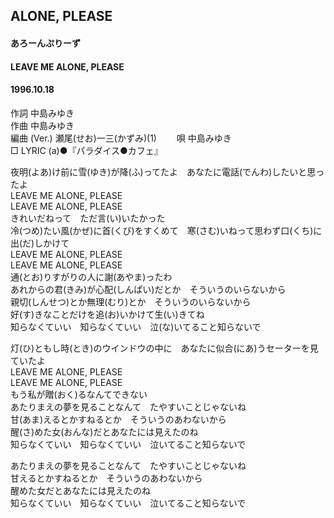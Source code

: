 ## ALONE, PLEASE
#### あろーんぷりーず
#### LEAVE ME ALONE, PLEASE
#### 1996.10.18


作詞     中島みゆき　　　　　   
作曲      中島みゆき  　　　   
編曲 (Ver.) 瀬尾(せお)一三(かずみ)(1)　　
唄     中島みゆき    
□ LYRIC (a)●『パラダイス●カフェ』   
    
    
夜明(よあ)け前に雪(ゆき)が降(ふ)ってたよ　あなたに電話(でんわ)したいと思ったよ    
LEAVE ME ALONE, PLEASE    
LEAVE ME ALONE, PLEASE    
きれいだねって　ただ言(い)いたかった    
冷(つめ)たい風(かぜ)に首(くび)をすくめて　寒(さむ)いねって思わず口(くち)に出(だ)しかけて    
LEAVE ME ALONE, PLEASE    
LEAVE ME ALONE, PLEASE    
通(とお)りすがりの人に謝(あやま)ったわ    
あれからの君(きみ)が心配(しんぱい)だとか　そういうのいらないから    
親切(しんせつ)とか無理(むり)とか　そういうのいらないから    
好(す)きなことだけを追(お)いかけて生(い)きてね    
知らなくていい　知らなくていい　泣(な)いてること知らないで    
    
灯(ひ)ともし時(とき)のウインドウの中に　あなたに似合(にあ)うセーターを見ていたよ    
LEAVE ME ALONE, PLEASE    
LEAVE ME ALONE, PLEASE    
もう私が贈(おく)るなんてできない    
あたりまえの夢を見ることなんて　たやすいことじゃないね    
甘(あま)えるとかすねるとか　そういうのあわないから    
醒(さ)めた女(おんな)だとあなたには見えたのね    
知らなくていい　知らなくていい　泣いてること知らないで    
    
あたりまえの夢を見ることなんて　たやすいことじゃないね    
甘えるとかすねるとか　そういうのあわないから    
醒めた女だとあなたには見えたのね    
知らなくていい　知らなくていい　泣いてること知らないで    